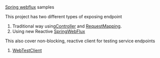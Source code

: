 [Spring webflux](https://docs.spring.io/spring/docs/current/spring-framework-reference/web-reactive.html) samples

This project has two different types of exposing endpoint
  1. Traditional way using[Controller](https://docs.spring.io/spring-framework/docs/current/javadoc-api/org/springframework/stereotype/Controller.html) and [RequestMapping](https://docs.spring.io/spring-framework/docs/current/javadoc-api/org/springframework/web/bind/annotation/RequestMapping.html).
  2. Using new Reactive [SpringWebFlux](https://docs.spring.io/spring/docs/current/spring-framework-reference/web-reactive.html)
  

This also cover non-blocking, reactive client for testing service endpoints
  1. [WebTestClient](https://docs.spring.io/spring/docs/current/javadoc-api/org/springframework/test/web/reactive/server/WebTestClient.html)